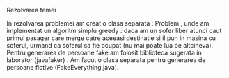 Rezolvarea temei

In rezolvarea problemei am creat o clasa separata : Problem ,
unde am implementat un algoritm simplu greedy : daca am un sofer liber atunci caut primul
pasager care merge catre aceeasi destinatie si il pun in masina cu soferul, urmand ca soferul sa fie ocupat
(nu mai poate lua pe altcineva). Pentru generarea de 
persoane fake am folosit biblioteca sugerata in laborator (javafaker)
. Am facut o clasa separata pentru generarea de 
persoane fictive (FakeEverything.java).